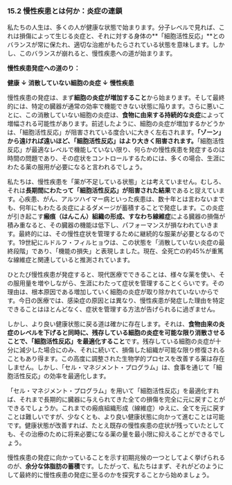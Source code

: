### 15.2 慢性疾患とは何か：炎症の連鎖

私たちの人生は、多くの人が健康な状態で始まります。分子レベルで見れば、これは損傷によって生じる炎症と、それに対する身体の**「細胞活性反応」**とのバランスが常に保たれ、適切な治癒がもたらされている状態を意味します。しかし、このバランスが崩れると、慢性疾患への道が始まります。

**慢性疾患発症への道のり：**

**健康**
**↓**
**消散していない細胞の炎症**
**↓**
**慢性疾患**

慢性疾患の発症は、まず**細胞の炎症が増加すること**から始まります。そして最終的には、特定の臓器が通常の効率で機能できない状態に陥ります。さらに悪いことに、この消散していない細胞の炎症は、**食物に由来する持続的な炎症**によって増幅される可能性があります。前述したように、細胞の炎症が増加するかどうかは、「細胞活性反応」が阻害されている度合いに大きく左右されます。**「ゾーン」から遠ければ遠いほど、「細胞活性反応」はより大きく阻害されます。**「細胞活性反応」が最適なレベルで機能していない限り、何らかの慢性疾患を発症するのは時間の問題であり、その症状をコントロールするためには、多くの場合、生涯にわたる薬の服用が必要になると言われるでしょう。

私たちは、慢性疾患を「薬が不足している状態」とは考えていません。むしろ、それは**長期間にわたって「細胞活性反応」が阻害された結果**であると捉えています。心疾患、がん、アルツハイマー病といった疾患は、数十年とは言わないまでも、何年にもわたる炎症によるダメージが蓄積することで発症します。この炎症が引き起こす**瘢痕（はんこん）組織の形成、すなわち線維症**による臓器の損傷が積み重なると、その臓器の機能は低下し、パフォーマンスが損なわれていきます。最終的には、その慢性症状を管理するために継続的な服薬が必要となるのです。19世紀にルドルフ・フィルヒョウは、この状態を「消散していない炎症の最終段階」であり、「機能の損失」と表現しました。現在、全死亡の約45%が重篤な線維症と関連していると推測されています。

ひとたび慢性疾患が発症すると、現代医療でできることは、様々な薬を使い、その服用量を増やしながら、生涯にわたって症状を管理することくらいです。その理由は、根本原因である増加していく細胞の炎症が取り除かれていないからです。今日の医療では、感染症の原因とは異なり、慢性疾患が発症した理由を特定できることはほとんどなく、症状を管理する方法が告げられるに過ぎません。

しかし、より良い健康状態に戻る道は確かに存在します。それは、**食物由来の炎症のレベルを下げると同時に、残存している細胞の炎症を可能な限り消散させることで、「細胞活性反応」を最適化すること**です。残存している細胞の炎症が十分に減少した場合にのみ、それに続いて、損傷した組織が可能な限り修復されることもあり得ます。この高度に調整された生物学的プロセスを改善する薬は存在しません。しかし、「セル・マネジメント・プログラム」は、食事を通じて「細胞活性反応」の効率を最適化します。

「セル・マネジメント・プログラム」を用いて「細胞活性反応」を最適化すれば、それまで長期的に臓器に与えられてきた全ての損傷を完全に元に戻すことができるでしょうか。これまでの瘢痕組織形成（線維症）ゆえに、全てを元に戻すことは難しいですが、少なくとも、より良い健康状態に向かって進むことは可能です。健康状態が改善すれば、たとえ既存の慢性疾患の症状が残っていたとしても、その治療のために将来必要になる薬の量を最小限に抑えることができるでしょう。

慢性疾患の発症に向かっていることを示す初期兆候の一つとしてよく挙げられるのが、**余分な体脂肪の蓄積**です。したがって、私たちはまず、それがどのようにして最終的に慢性疾患の発症に至るのかを探究することから始めましょう。
